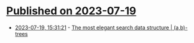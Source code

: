 # [Published on 2023-07-19](index.md)

* [2023-07-19, 15:31:21](https://lobste.rs/s/xm8yyj/most_elegant_search_data_structure_b) - [The most elegant search data structure | (a,b)-trees](https://youtube.com/watch?v=lifFgyB77zc)
